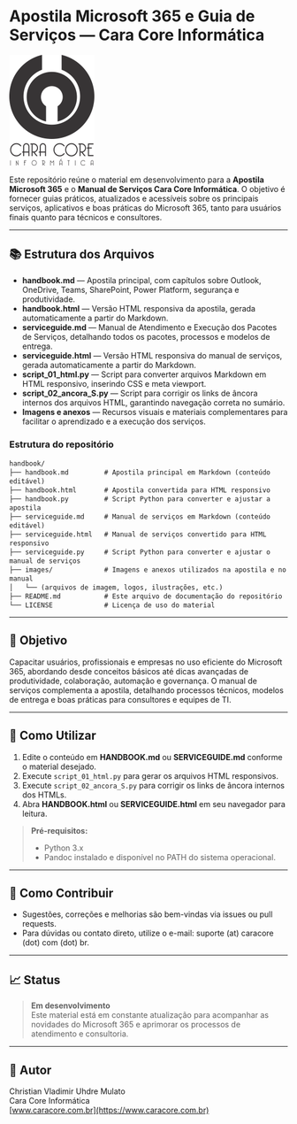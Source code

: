 # Apostila Microsoft 365 e Guia de Serviços — Cara Core Informática

![Logo Cara Core Informática](images/LOGO.png)

Este repositório reúne o material em desenvolvimento para a **Apostila Microsoft 365** e o **Manual de Serviços Cara Core Informática**. O objetivo é fornecer guias práticos, atualizados e acessíveis sobre os principais serviços, aplicativos e boas práticas do Microsoft 365, tanto para usuários finais quanto para técnicos e consultores.

---

## 📚 Estrutura dos Arquivos

- **handbook.md** — Apostila principal, com capítulos sobre Outlook, OneDrive, Teams, SharePoint, Power Platform, segurança e produtividade.
- **handbook.html** — Versão HTML responsiva da apostila, gerada automaticamente a partir do Markdown.
- **serviceguide.md** — Manual de Atendimento e Execução dos Pacotes de Serviços, detalhando todos os pacotes, processos e modelos de entrega.
- **serviceguide.html** — Versão HTML responsiva do manual de serviços, gerada automaticamente a partir do Markdown.
- **script_01_html.py** — Script para converter arquivos Markdown em HTML responsivo, inserindo CSS e meta viewport.
- **script_02_ancora_S.py** — Script para corrigir os links de âncora internos dos arquivos HTML, garantindo navegação correta no sumário.
- **Imagens e anexos** — Recursos visuais e materiais complementares para facilitar o aprendizado e a execução dos serviços.

### Estrutura do repositório

```text
handbook/
├── handbook.md         # Apostila principal em Markdown (conteúdo editável)
├── handbook.html       # Apostila convertida para HTML responsivo
├── handbook.py         # Script Python para converter e ajustar a apostila
├── serviceguide.md     # Manual de serviços em Markdown (conteúdo editável)
├── serviceguide.html   # Manual de serviços convertido para HTML responsivo
├── serviceguide.py     # Script Python para converter e ajustar o manual de serviços
├── images/             # Imagens e anexos utilizados na apostila e no manual
│   └── (arquivos de imagem, logos, ilustrações, etc.)
├── README.md           # Este arquivo de documentação do repositório
└── LICENSE             # Licença de uso do material
```

---

## 🎯 Objetivo

Capacitar usuários, profissionais e empresas no uso eficiente do Microsoft 365, abordando desde conceitos básicos até dicas avançadas de produtividade, colaboração, automação e governança. O manual de serviços complementa a apostila, detalhando processos técnicos, modelos de entrega e boas práticas para consultores e equipes de TI.

---

## 🚀 Como Utilizar

1. Edite o conteúdo em **HANDBOOK.md** ou **SERVICEGUIDE.md** conforme o material desejado.
2. Execute `script_01_html.py` para gerar os arquivos HTML responsivos.
3. Execute `script_02_ancora_S.py` para corrigir os links de âncora internos dos HTMLs.
4. Abra **HANDBOOK.html** ou **SERVICEGUIDE.html** em seu navegador para leitura.

> **Pré-requisitos:**  
> - Python 3.x  
> - Pandoc instalado e disponível no PATH do sistema operacional.

---

## 🤝 Como Contribuir

- Sugestões, correções e melhorias são bem-vindas via issues ou pull requests.
- Para dúvidas ou contato direto, utilize o e-mail: suporte (at) caracore (dot) com (dot) br.

---

## 📈 Status

> **Em desenvolvimento**  
> Este material está em constante atualização para acompanhar as novidades do Microsoft 365 e aprimorar os processos de atendimento e consultoria.

---

## 👤 Autor

Christian Vladimir Uhdre Mulato  
Cara Core Informática  
[www.caracore.com.br](https://www.caracore.com.br)